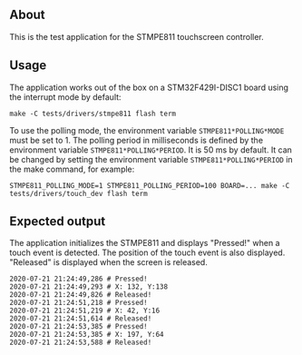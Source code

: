 ## About

This is the test application for the STMPE811 touchscreen controller.

## Usage

The application works out of the box on a STM32F429I-DISC1 board using the
interrupt mode by default:

```
make -C tests/drivers/stmpe811 flash term
```

To use the polling mode, the environment variable `STMPE811*POLLING*MODE` must
be set to 1. The polling period in milliseconds is defined by the environment
variable `STMPE811*POLLING*PERIOD`. It is 50 ms by default. It can be changed
by setting the environment variable `STMPE811*POLLING*PERIOD` in the make
command, for example:
```
STMPE811_POLLING_MODE=1 STMPE811_POLLING_PERIOD=100 BOARD=... make -C tests/drivers/touch_dev flash term
```

## Expected output

The application initializes the STMPE811 and displays "Pressed!" when a touch
event is detected. The position of the touch event is also displayed.
"Released" is displayed when the screen is released.

```
2020-07-21 21:24:49,286 # Pressed!
2020-07-21 21:24:49,293 # X: 132, Y:138
2020-07-21 21:24:49,826 # Released!
2020-07-21 21:24:51,218 # Pressed!
2020-07-21 21:24:51,219 # X: 42, Y:16
2020-07-21 21:24:51,614 # Released!
2020-07-21 21:24:53,385 # Pressed!
2020-07-21 21:24:53,385 # X: 197, Y:64
2020-07-21 21:24:53,588 # Released!
```
